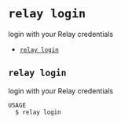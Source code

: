 `relay login`
=============

login with your Relay credentials

* [`relay login`](#relay-login)

## `relay login`

login with your Relay credentials

```
USAGE
  $ relay login
```
